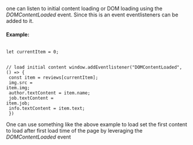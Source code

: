 one can listen to initial content loading or DOM loading using the <i>DOMContentLoaded</i> event. Since this is an event eventlisteners can be added to it.
#### Example:
<code>
let currentItem = 0;

// load initial content
window.addEventlistener("DOMContentLoaded", () => {<br>
const item = reviews[currentItem];<br>
img.src = item.img;<br>
author.textContent = item.name;<br>
job.textContent = item.job;<br>
info.textContent = item.text;<br>
})
</code>

One can use something like the above example to load set the first content to load after first load time of the page by leveraging the <i>DOMContentLoaded</i> event